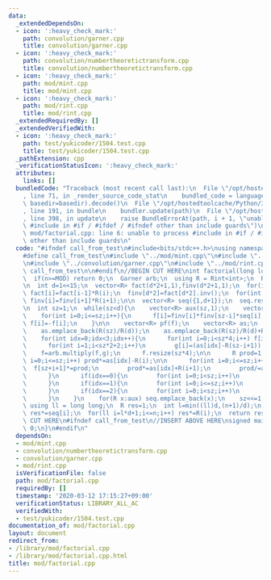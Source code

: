 ```yaml
---
data:
  _extendedDependsOn:
  - icon: ':heavy_check_mark:'
    path: convolution/garner.cpp
    title: convolution/garner.cpp
  - icon: ':heavy_check_mark:'
    path: convolution/numbertheoretictransform.cpp
    title: convolution/numbertheoretictransform.cpp
  - icon: ':heavy_check_mark:'
    path: mod/mint.cpp
    title: mod/mint.cpp
  - icon: ':heavy_check_mark:'
    path: mod/rint.cpp
    title: mod/rint.cpp
  _extendedRequiredBy: []
  _extendedVerifiedWith:
  - icon: ':heavy_check_mark:'
    path: test/yukicoder/1504.test.cpp
    title: test/yukicoder/1504.test.cpp
  _pathExtension: cpp
  _verificationStatusIcon: ':heavy_check_mark:'
  attributes:
    links: []
  bundledCode: "Traceback (most recent call last):\n  File \"/opt/hostedtoolcache/Python/3.8.5/x64/lib/python3.8/site-packages/onlinejudge_verify/documentation/build.py\"\
    , line 71, in _render_source_code_stat\n    bundled_code = language.bundle(stat.path,\
    \ basedir=basedir).decode()\n  File \"/opt/hostedtoolcache/Python/3.8.5/x64/lib/python3.8/site-packages/onlinejudge_verify/languages/cplusplus.py\"\
    , line 191, in bundle\n    bundler.update(path)\n  File \"/opt/hostedtoolcache/Python/3.8.5/x64/lib/python3.8/site-packages/onlinejudge_verify/languages/cplusplus_bundle.py\"\
    , line 398, in update\n    raise BundleErrorAt(path, i + 1, \"unable to process\
    \ #include in #if / #ifdef / #ifndef other than include guards\")\nonlinejudge_verify.languages.cplusplus_bundle.BundleErrorAt:\
    \ mod/factorial.cpp: line 6: unable to process #include in #if / #ifdef / #ifndef\
    \ other than include guards\n"
  code: "#ifndef call_from_test\n#include<bits/stdc++.h>\nusing namespace std;\n\n\
    #define call_from_test\n#include \"../mod/mint.cpp\"\n#include \"../convolution/numbertheoretictransform.cpp\"\
    \n#include \"../convolution/garner.cpp\"\n#include \"../mod/rint.cpp\"\n#undef\
    \ call_from_test\n\n#endif\n//BEGIN CUT HERE\nint factorial(long long n,int MOD){\n\
    \  if(n>=MOD) return 0;\n  Garner arb;\n  using R = Rint<int>;\n  R::set_mod(MOD);\n\
    \n  int d=1<<15;\n  vector<R> fact(d*2+1,1),finv(d*2+1,1);\n  for(int i=1;i<=d*2;i++)\
    \ fact[i]=fact[i-1]*R(i);\n  finv[d*2]=fact[d*2].inv();\n  for(int i=d*2-1;i>=0;i--)\
    \ finv[i]=finv[i+1]*R(i+1);\n\n  vector<R> seq({1,d+1});\n  seq.reserve(d+1);\n\
    \n  int sz=1;\n  while(sz<d){\n    vector<R> aux(sz,1);\n    vector<R> f(sz*4,0),g(sz*4,0);\n\
    \    for(int i=0;i<=sz;i++){\n      f[i]=finv[i]*finv[sz-i]*seq[i];\n      if(((sz+i)&1)&&(f[i].v!=0))\
    \ f[i]=-f[i];\n    }\n\n    vector<R> pf(f);\n    vector<R> as;\n    as.emplace_back(R(sz+1));\n\
    \    as.emplace_back(R(sz)/R(d));\n    as.emplace_back(R(sz)/R(d)+R(sz+1));\n\n\
    \    for(int idx=0;idx<3;idx++){\n      for(int i=0;i<sz*4;i++) f[i]=pf[i];\n\
    \      for(int i=1;i<sz*2+2;i++)\n        g[i]=(as[idx]-R(sz-i+1)).inv();\n  \
    \    f=arb.multiply(f,g);\n      f.resize(sz*4);\n\n      R prod=1;\n      for(int\
    \ i=0;i<=sz;i++) prod*=as[idx]-R(i);\n\n      for(int i=0;i<=sz;i++){\n      \
    \  f[sz+i+1]*=prod;\n        prod*=as[idx]+R(i+1);\n        prod/=as[idx]-R(sz-i);\n\
    \      }\n      if(idx==0){\n        for(int i=0;i<sz;i++)\n          aux[i]=f[sz+i+1];\n\
    \      }\n      if(idx==1){\n        for(int i=0;i<=sz;i++)\n          seq[i]*=f[sz+i+1];\n\
    \      }\n      if(idx==2){\n        for(int i=0;i<sz;i++)\n          aux[i]*=f[sz+i+1];\n\
    \      }\n    }\n    for(R x:aux) seq.emplace_back(x);\n    sz<<=1;\n  }\n\n \
    \ using ll = long long;\n  R res=1;\n  int l=min((ll)d,(n+1)/d);\n  for(ll i=0;i<l;i++)\
    \ res*=seq[i];\n  for(ll i=l*d+1;i<=n;i++) res*=R(i);\n  return res.v;\n}\n//END\
    \ CUT HERE\n#ifndef call_from_test\n//INSERT ABOVE HERE\nsigned main(){\n  return\
    \ 0;\n}\n#endif\n"
  dependsOn:
  - mod/mint.cpp
  - convolution/numbertheoretictransform.cpp
  - convolution/garner.cpp
  - mod/rint.cpp
  isVerificationFile: false
  path: mod/factorial.cpp
  requiredBy: []
  timestamp: '2020-03-12 17:15:27+09:00'
  verificationStatus: LIBRARY_ALL_AC
  verifiedWith:
  - test/yukicoder/1504.test.cpp
documentation_of: mod/factorial.cpp
layout: document
redirect_from:
- /library/mod/factorial.cpp
- /library/mod/factorial.cpp.html
title: mod/factorial.cpp
---
```

